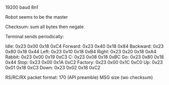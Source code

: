 19200 baud 8n1

Robot seems to be the master

Checksum: sum all bytes then negate

Terminal sends periodically:

Idle:     0x23 0x00 0x18 0xC4
Forward:  0x23 0x40 0x18 0x84
Backward: 0x23 0x80 0x18 0x44
Left:     0x23 0x10 0x18 0xB4
Right:    0x23 0x20 0x18 0xA4
Rabbit:   0x23 0x00 0x19 0xC3
C:        0x23 0x08 0x18 0xBC
Go:       0x23 0x80 0x18 0x44
Stop:     0x23 0x00 0x1A 0xC2
Factory:  0x23 0x00 0x1C 0xC0
Up:       0x23 0x01 0x18 0xC3
Down:     0x23 0x02 0x18 0xC2


RS/RC/RX packet format:
170 (API preamble)
MSG size (wo checksum)
